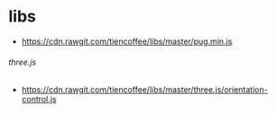 # libs

- https://cdn.rawgit.com/tiencoffee/libs/master/pug.min.js

###### three.js
- https://cdn.rawgit.com/tiencoffee/libs/master/three.js/orientation-control.js
